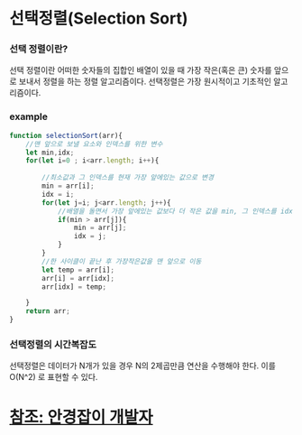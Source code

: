 # 선택정렬(Selection Sort)
### 선택 정렬이란?
선택 정렬이란 어떠한 숫자들의 집합인 배열이 있을 때 가장 작은(혹은 큰) 숫자를 앞으로 보내서 정렬을 하는 정렬 알고리즘이다.
선택정렬은 가장 원시적이고 기초적인 알고리즘이다.

### example
```javascript
function selectionSort(arr){
    //맨 앞으로 보낼 요소와 인덱스를 위한 변수
    let min,idx;
    for(let i=0 ; i<arr.length; i++){
        
        //최소값과 그 인덱스를 현재 가장 앞에있는 값으로 변경
        min = arr[i];
        idx = i;
        for(let j=i; j<arr.length; j++){
            //배열을 돌면서 가장 앞에있는 값보다 더 작은 값을 min, 그 인덱스를 idx에 저장
            if(min > arr[j]){ 
                min = arr[j];
                idx = j;
            }
        }
        //한 사이클이 끝난 후 가장작은값을 맨 앞으로 이동
        let temp = arr[i];
        arr[i] = arr[idx];
        arr[idx] = temp;

    }
    return arr;
}
```

### 선택정렬의 시간복잡도
선택정렬은 데이터가 N개가 있을 경우 N의 2제곱만큼 연산을 수행해야 한다.
이를 O(N^2) 로 표현할 수 있다.



[참조: 안경잡이 개발자](https://m.blog.naver.com/PostView.naver?blogId=ndb796&logNo=221226800661&navType=by)
======
